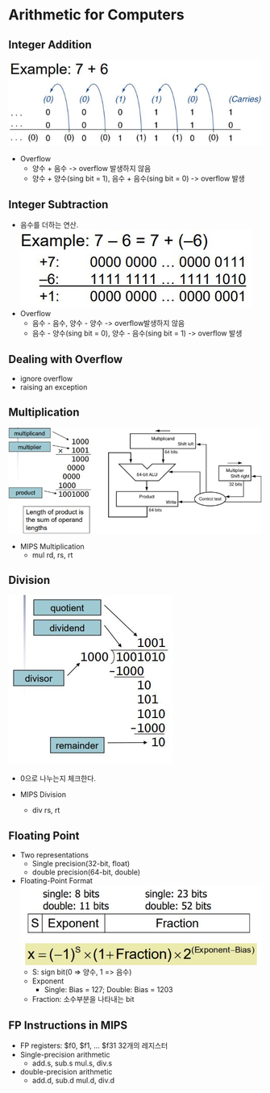 # Arithmetic for Computers

## Integer Addition

![](./img/add.JPG)

- Overflow
  - 양수 + 음수 -> overflow 발생하지 않음
  - 양수 + 양수(sing bit = 1), 음수 + 음수(sing bit = 0) ->
    overflow 발생

## Integer Subtraction

- 음수를 더하는 연산.
  ![](./img/sub.JPG)
- Overflow
  - 음수 - 음수, 양수 - 양수 -> overflow발생하지 않음
  - 음수 - 양수(sing bit = 0), 양수 - 음수(sing bit = 1) -> overflow 발생

## Dealing with Overflow

- ignore overflow
- raising an exception

## Multiplication

![](./img/mul.JPG)

- MIPS Multiplication
  - mul rd, rs, rt

## Division

![](./img/div.JPG)

- 0으로 나누는지 체크한다.

- MIPS Division
  - div rs, rt

## Floating Point

- Two representations
  - Single precision(32-bit, float)
  - double precision(64-bit, double)
- Floating-Point Format
  ![](./img/fpformat.JPG)
  - S: sign bit(0 => 양수, 1 => 음수)
  - Exponent
    - Single: Bias = 127; Double: Bias = 1203
  - Fraction: 소수부분을 나타내는 bit

## FP Instructions in MIPS

- FP registers: $f0, $f1, ... $f31 32개의 레지스터
- Single-precision arithmetic
  - add.s, sub.s mul.s, div.s
- double-precision arithmetic
  - add.d, sub.d mul.d, div.d
